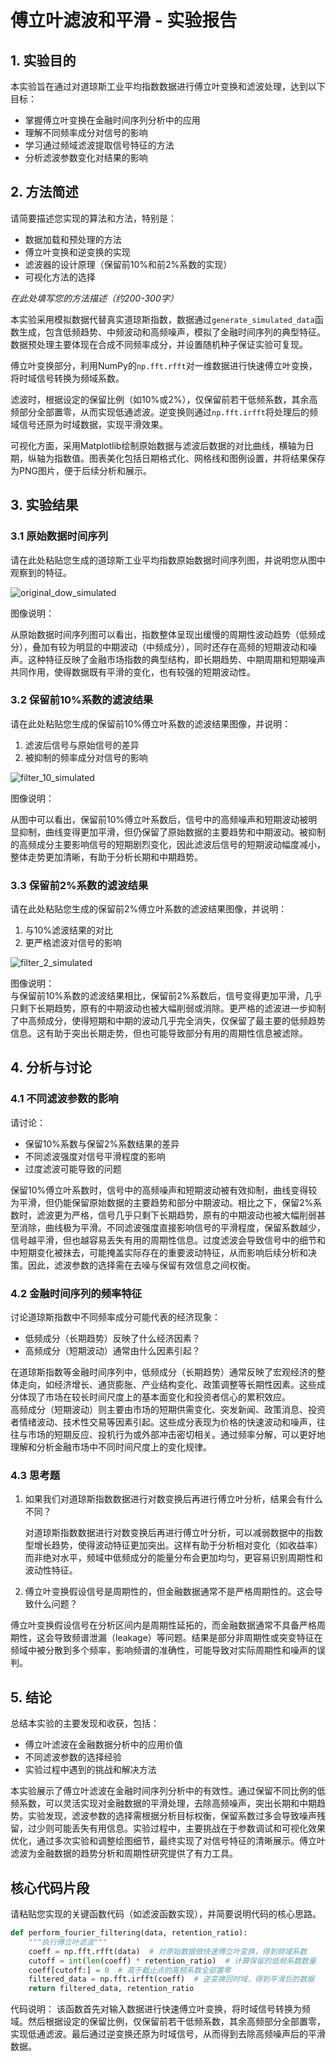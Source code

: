 # 傅立叶滤波和平滑 - 实验报告

## 1. 实验目的

本实验旨在通过对道琼斯工业平均指数数据进行傅立叶变换和滤波处理，达到以下目标：
- 掌握傅立叶变换在金融时间序列分析中的应用
- 理解不同频率成分对信号的影响
- 学习通过频域滤波提取信号特征的方法
- 分析滤波参数变化对结果的影响

## 2. 方法简述

请简要描述您实现的算法和方法，特别是：
- 数据加载和预处理的方法
- 傅立叶变换和逆变换的实现
- 滤波器的设计原理（保留前10%和前2%系数的实现）
- 可视化方法的选择

_在此处填写您的方法描述（约200-300字）_

本实验采用模拟数据代替真实道琼斯指数，数据通过`generate_simulated_data`函数生成，包含低频趋势、中频波动和高频噪声，模拟了金融时间序列的典型特征。数据预处理主要体现在合成不同频率成分，并设置随机种子保证实验可复现。

傅立叶变换部分，利用NumPy的`np.fft.rfft`对一维数据进行快速傅立叶变换，将时域信号转换为频域系数。

滤波时，根据设定的保留比例（如10%或2%），仅保留前若干低频系数，其余高频部分全部置零，从而实现低通滤波。逆变换则通过`np.fft.irfft`将处理后的频域信号还原为时域数据，实现平滑效果。

可视化方面，采用Matplotlib绘制原始数据与滤波后数据的对比曲线，横轴为日期，纵轴为指数值。图表美化包括日期格式化、网格线和图例设置，并将结果保存为PNG图片，便于后续分析和展示。
## 3. 实验结果

### 3.1 原始数据时间序列

请在此处粘贴您生成的道琼斯工业平均指数原始数据时间序列图，并说明您从图中观察到的特征。

![original_dow_simulated](https://github.com/user-attachments/assets/851ae704-d39b-4246-b6ca-dfb158b7568a)


图像说明：

从原始数据时间序列图可以看出，指数整体呈现出缓慢的周期性波动趋势（低频成分），叠加有较为明显的中期波动（中频成分），同时还存在高频的短期波动和噪声。这种特征反映了金融市场指数的典型结构，即长期趋势、中期周期和短期噪声共同作用，使得数据既有平滑的变化，也有较强的短期波动性。
### 3.2 保留前10%系数的滤波结果

请在此处粘贴您生成的保留前10%傅立叶系数的滤波结果图像，并说明：
1. 滤波后信号与原始信号的差异
2. 被抑制的频率成分对信号的影响

![filter_10_simulated](https://github.com/user-attachments/assets/38c7f96d-10e8-4f95-a69a-93d490df50fd)


图像说明：

从图中可以看出，保留前10%傅立叶系数后，信号中的高频噪声和短期波动被明显抑制，曲线变得更加平滑，但仍保留了原始数据的主要趋势和中期波动。被抑制的高频成分主要影响信号的短期剧烈变化，因此滤波后信号的短期波动幅度减小，整体走势更加清晰，有助于分析长期和中期趋势。

### 3.3 保留前2%系数的滤波结果

请在此处粘贴您生成的保留前2%傅立叶系数的滤波结果图像，并说明：
1. 与10%滤波结果的对比
2. 更严格滤波对信号的影响

![filter_2_simulated](https://github.com/user-attachments/assets/bb214187-5ec3-4794-8469-cc8b28626756)


图像说明：  
与保留前10%系数的滤波结果相比，保留前2%系数后，信号变得更加平滑，几乎只剩下长期趋势，原有的中期波动也被大幅削弱或消除。更严格的滤波进一步抑制了中高频成分，使得短期和中期的波动几乎完全消失，仅保留了最主要的低频趋势信息。这有助于突出长期走势，但也可能导致部分有用的周期性信息被滤除。

## 4. 分析与讨论

### 4.1 不同滤波参数的影响

请讨论：
- 保留10%系数与保留2%系数结果的差异
- 不同滤波强度对信号平滑程度的影响
- 过度滤波可能导致的问题

保留10%傅立叶系数时，信号中的高频噪声和短期波动被有效抑制，曲线变得较为平滑，但仍能保留原始数据的主要趋势和部分中期波动。相比之下，保留2%系数时，滤波更为严格，信号几乎只剩下长期趋势，原有的中期波动也被大幅削弱甚至消除，曲线极为平滑。不同滤波强度直接影响信号的平滑程度，保留系数越少，信号越平滑，但也越容易丢失有用的周期性信息。过度滤波会导致信号中的细节和中短期变化被抹去，可能掩盖实际存在的重要波动特征，从而影响后续分析和决策。因此，滤波参数的选择需在去噪与保留有效信息之间权衡。

### 4.2 金融时间序列的频率特征

讨论道琼斯指数中不同频率成分可能代表的经济现象：
- 低频成分（长期趋势）反映了什么经济因素？
- 高频成分（短期波动）通常由什么因素引起？

在道琼斯指数等金融时间序列中，低频成分（长期趋势）通常反映了宏观经济的整体走向，如经济增长、通货膨胀、产业结构变化、政策调整等长期性因素。这些成分体现了市场在较长时间尺度上的基本面变化和投资者信心的累积效应。  
高频成分（短期波动）则主要由市场的短期供需变化、突发新闻、政策消息、投资者情绪波动、技术性交易等因素引起。这些成分表现为价格的快速波动和噪声，往往与市场的短期反应、投机行为或外部冲击密切相关。通过频率分解，可以更好地理解和分析金融市场中不同时间尺度上的变化规律。
### 4.3 思考题

1. 如果我们对道琼斯指数数据进行对数变换后再进行傅立叶分析，结果会有什么不同？

   对道琼斯指数数据进行对数变换后再进行傅立叶分析，可以减弱数据中的指数型增长趋势，使得波动特征更加突出。这样有助于分析相对变化（如收益率）而非绝对水平，频域中低频成分的能量分布会更加均匀，更容易识别周期性和波动性特征。

2. 傅立叶变换假设信号是周期性的，但金融数据通常不是严格周期性的。这会导致什么问题？

傅立叶变换假设信号在分析区间内是周期性延拓的，而金融数据通常不具备严格周期性，这会导致频谱泄漏（leakage）等问题。结果是部分非周期性或突变特征在频域中被分散到多个频率，影响频谱的准确性，可能导致对实际周期性和噪声的误判。
## 5. 结论

总结本实验的主要发现和收获，包括：
- 傅立叶滤波在金融数据分析中的应用价值
- 不同滤波参数的选择经验
- 实验过程中遇到的挑战和解决方法

本实验展示了傅立叶滤波在金融时间序列分析中的有效性。通过保留不同比例的低频系数，可以灵活实现对金融数据的平滑处理，去除高频噪声，突出长期和中期趋势。实验发现，滤波参数的选择需根据分析目标权衡，保留系数过多会导致噪声残留，过少则可能丢失有用信息。实验过程中，主要挑战在于参数调试和可视化效果优化，通过多次实验和调整绘图细节，最终实现了对信号特征的清晰展示。傅立叶滤波为金融数据的趋势分析和周期性研究提供了有力工具。
## 核心代码片段

请粘贴您实现的关键函数代码（如滤波函数实现），并简要说明代码的核心思路。

```python
def perform_fourier_filtering(data, retention_ratio):
    """执行傅立叶滤波"""
    coeff = np.fft.rfft(data)  # 对原始数据做快速傅立叶变换，得到频域系数
    cutoff = int(len(coeff) * retention_ratio)  # 计算保留的低频系数数量
    coeff[cutoff:] = 0  # 高于截止点的高频系数全部置零
    filtered_data = np.fft.irfft(coeff)  # 逆变换回时域，得到平滑后的数据
    return filtered_data, retention_ratio
```

代码说明：
该函数首先对输入数据进行快速傅立叶变换，将时域信号转换为频域。然后根据设定的保留比例，仅保留前若干低频系数，其余高频部分全部置零，实现低通滤波。最后通过逆变换还原为时域信号，从而得到去除高频噪声后的平滑数据。


